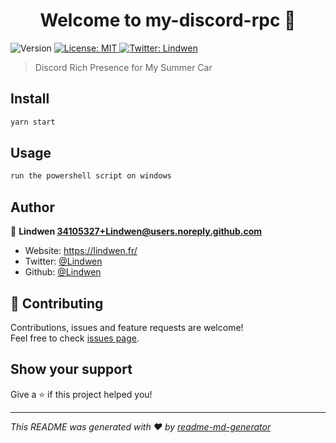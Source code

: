 <h1 align="center">Welcome to my-discord-rpc 👋</h1>
<p>
  <img alt="Version" src="https://img.shields.io/badge/version-1.0.0-blue.svg?cacheSeconds=2592000" />
  <a href="#" target="_blank">
    <img alt="License: MIT" src="https://img.shields.io/badge/License-MIT-yellow.svg" />
  </a>
  <a href="https://twitter.com/Lindwen" target="_blank">
    <img alt="Twitter: Lindwen" src="https://img.shields.io/twitter/follow/Lindwen.svg?style=social" />
  </a>
</p>

> Discord Rich Presence for My Summer Car

## Install

```sh
yarn start
```

## Usage

```sh
run the powershell script on windows
```

## Author

👤 **Lindwen <34105327+Lindwen@users.noreply.github.com>**

* Website: https://lindwen.fr/
* Twitter: [@Lindwen](https://twitter.com/Lindwen)
* Github: [@Lindwen](https://github.com/Lindwen)

## 🤝 Contributing

Contributions, issues and feature requests are welcome!<br />Feel free to check [issues page](https://github.com/Lindwen/my-discord-rpc/issues). 

## Show your support

Give a ⭐️ if this project helped you!

***
_This README was generated with ❤️ by [readme-md-generator](https://github.com/kefranabg/readme-md-generator)_